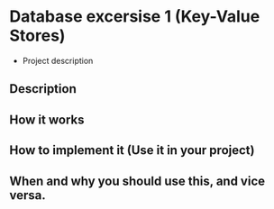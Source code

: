 # Database excersise 1 (Key-Value Stores)
- Project description
## Description

## How it works

## How to implement it (Use it in your project)

## When and why you should use this, and vice versa.
